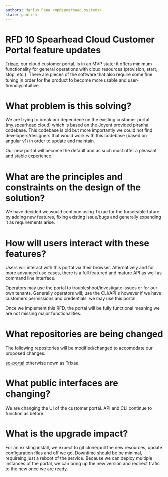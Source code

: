 ```yaml
---
authors: Marius Pana <mp@spearhead.systems>
state: publish
---
```


# RFD 10 Spearhead Cloud Customer Portal feature updates

[Trixae](https://github.com/spearheadsys/sc-portal), our cloud customer portal, is in an MVP state: it offers minimum functionality for general operations with cloud resources (provision, start, stop, etc.). There are pieces of the software that also require some fine tuning in order for the product to become more usable and user-firendly/intuitive.

# What problem is this solving?

We are trying to break our dependece on the existing customer portal (my.spearhead.cloud) which is based on the Joyent provided piranha codebase. This codebase is old but more importantly we could not find developers/designers that would work with this codebase (based on angular v1) in order to update and maintain.

Our new portal will become the default and as such must offer a pleasant and stable experience.

# What are the principles and constraints on the design of the solution?

We have decided we would continue using Trixae for the forseeable future by adding new features, fixing existing issue/bugs and generally expanding it as requirements arise.

# How will users interact with these features?

Users will interact with this portal via their browser. Alternatively and for more advanced use cases, there is a full featured and mature API as well as command line interface.

Operators may use the portal to troubleshoot/investigate issues or for our own tenants. Generally operators will; use the CLI/API's however if we have customers permissions and credentials, we may use this portal.

Once we implement this RFD, the portal will be fully functional meaning we are not missing major functionalities. 


# What repositories are being changed

The following repositories will be modified/changed to accomodate our proposed changes.

[sc-portal](http://github.com/spearheadsys/sc-portal) otherwise nown as Trixae.


# What public interfaces are changing?

We are changing the UI of the customer portal. API and CLI continue to function as before.


# What is the upgrade impact?

For an existing install, we expect to git clone/pull the new resources, update configuration files and off we go. Downtime should be be minimal, requireing just a reboot of the service.
Because we can deploy multiple instances of the portal, we can bring up the new version and redirect trafic to the new once we are ready.
